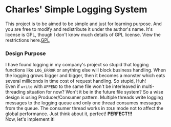 # Charles' Simple Logging System
This project is to be aimed to be simple and just for learning purpose. And you are free to modify and redistribute it under the author's name. It's license is GPL, though I don't know much details of GPL license. View the restrictions here.[GPL](https://github.com/linghuazaii/Charles-Logging/blob/master/LICENSE)

### Design Purpose
I have found logging in my company's project so stupid that logging functions like `LOG_ERROR` or anything else will block business handling. When the logging grows bigger and bigger, then it becomes a monster which eats several milliconds in time cost of request handling. So stupid, Huh!   
Even if `write` with `APPEND` to the same file won't be interleaved in multi-threading situation for now? Won't it be in the future file system? So a wise design is using Producer/Consumer pattern. Multiple threads write logging messages to the logging queue and only one thread consumes messages from the queue. The consumer thread works in `IDLE` mode not to affect the global performance. Just think about it, perfect! **PERFECT!!!**  
Now, let's implement it!
